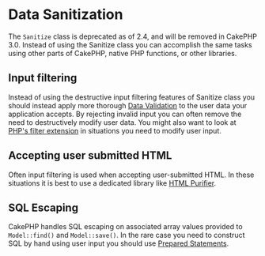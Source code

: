 # Data Sanitization

The `Sanitize` class is deprecated as of 2.4, and will be removed in CakePHP
3.0. Instead of using the Sanitize class you can accomplish the same tasks using
other parts of CakePHP, native PHP functions, or other libraries.

## Input filtering

Instead of using the destructive input filtering features of Sanitize class you
should instead apply more thorough [Data Validation](../models/data-validation) to the user
data your application accepts. By rejecting invalid input you can often remove the
need to destructively modify user data. You might also want to look at
[PHP's filter extension](https://www.php.net/filter) in situations you need to
modify user input.

## Accepting user submitted HTML

Often input filtering is used when accepting user-submitted HTML. In these
situations it is best to use a dedicated library like [HTML Purifier](https://htmlpurifier.org/).

## SQL Escaping

CakePHP handles SQL escaping on associated array values provided to
`Model::find()` and `Model::save()`. In the rare case you
need to construct SQL by hand using user input you should use
[Prepared Statements](../models/retrieving-your-data#prepared-statements).
